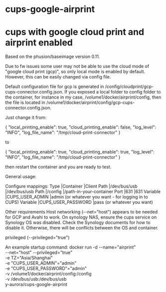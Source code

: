 # cups-google-airprint
# cups with google cloud print and airprint enabled
Based on the phusion/baseimage version 0.11.

Due to fw issues some user may not be able to use the cloud mode of "google cloud print (gcp)", so only local mode is enabled by default. However, this can be easily changed via config file.

Default configuration file for gcp is generated in /config/cloudprint/gcp-cups-connector.config.json. If you exposed a local folder to config folder to the container, for instance in my case, /volume1/docker/airprint/config, then the file is located in /volume1/docker/airprint/config/gcp-cups-connector.config.json.

Just change it from:

{
  "local_printing_enable": true,
  "cloud_printing_enable": false,
  "log_level": "INFO",
  "log_file_name": "/tmp/cloud-print-connector"
}

to 

{
  "local_printing_enable": true,
  "cloud_printing_enable": true,
  "log_level": "INFO",
  "log_file_name": "/tmp/cloud-print-connector"
}

then restart the container and you are ready to test.

General usage:

Configure mappings:
Type	|Container	|Client
Path	|/dev/bus/usb	|/dev/bus/usb
Path	|/config	|/path-in-your-container
Port	|631	|631
Variable	|CUPS_USER_ADMIN	|admin (or whatever you want - for logging in to CUPS)
Variable	|CUPS_USER_PASSWORD	|pass (or whatever you want)

Other requirements
Host networking (--net="host") appears to be needed for GCP and Avahi to work. On synology NAS, ensure the cups service on Synology OS was disabled. Check the Synology documents for how to disable it. Otherwise, there will be conflicts between the OS and container.

privileged (--privileged="true")

An example startup command:
docker run -d --name="airprint" \
--net="host" --privileged="true" \
-e TZ="Asia/Shanghai" \
-e "CUPS_USER_ADMIN"="admin" \
-e "CUPS_USER_PASSWORD"="admin" \
-v /volume1/docker/airprint/config:/config \
-v /dev/bus/usb:/dev/bus/usb \
y-aurora/cups-google-airprint
